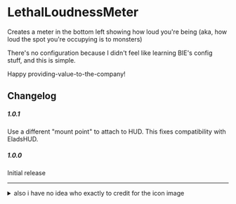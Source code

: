 # LethalLoudnessMeter

Creates a meter in the bottom left showing how loud you're being (aka, how loud the spot you're occupying is to monsters)

There's no configuration because I didn't feel like learning BIE's config stuff, and this is simple.

Happy providing-value-to-the-company!

## Changelog

##### 1.0.1

Use a different "mount point" to attach to HUD. This fixes compatibility with EladsHUD.

##### 1.0.0

Initial release

---

<details>
<summary>also i have no idea who exactly to credit for the icon image</summary>

i have a <a href="https://ko-fi.com/extraes">ko fi</a>, donate if u want or something.

</details>
